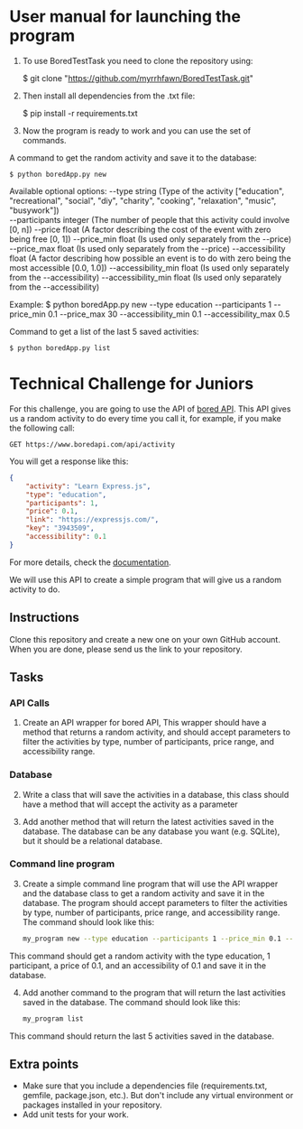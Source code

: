 # User manual for launching the program

1. To use BoredTestTask you need to clone the repository using:

    $ git clone "https://github.com/myrrhfawn/BoredTestTask.git"

2. Then install all dependencies from the .txt file:

    $ pip install -r requirements.txt

4. Now the program is ready to work and you can use the set of commands.

A command to get the random activity and save it to the database:

    $ python boredApp.py new 

Available optional options:
    --type string (Type of the activity ["education", "recreational", "social", "diy", "charity", "cooking", "relaxation", "music", "busywork"])  
    --participants integer (The number of people that this activity could involve [0, n])
    --price float (A factor describing the cost of the event with zero being free [0, 1])
    --price_min float (Is used only separately from the --price)
    --price_max float (Is used only separately from the --price)
    --accessibility float (A factor describing how possible an event is to do with zero being the most accessible [0.0, 1.0])
    --accessibility_min float (Is used only separately from the --accessibility)
    --accessibility_min float (Is used only separately from the --accessibility)

Example:
    $ python boredApp.py new --type education --participants 1 --price_min 0.1 --price_max 30 --accessibility_min 0.1 --accessibility_max 0.5


Command to get a list of the last 5 saved activities:

    $ python boredApp.py list





# Technical Challenge for Juniors

For this challenge, you are going to use the API of [bored API](https://www.boredapi.com/). This API gives us a random activity to do every time you call it, for example, if you make the following call:

```
GET https://www.boredapi.com/api/activity
```
You will get a response like this:

```json
{
    "activity": "Learn Express.js",
    "type": "education",
    "participants": 1,
    "price": 0.1,
    "link": "https://expressjs.com/",
    "key": "3943509",
    "accessibility": 0.1
}
```
For more details, check the [documentation](https://www.boredapi.com/documentation).

 We will use this API to create a simple program that will give us a random activity to do.

## Instructions
Clone this repository and create a new one on your own GitHub account. When you are done, please send us the link to your repository.

## Tasks

### API Calls
1. Create an API wrapper for bored API, This wrapper should have a method that returns a random activity, and should accept parameters to filter the activities by type, number of participants, price range, and accessibility range.

### Database
2. Write a class that will save the activities in a database, this class should have a method that will accept the activity as a parameter

3. Add another method that will return the latest activities saved in the database. The database can be any database you want (e.g. SQLite), but it should be a relational database.

### Command line program
3. Create a simple command line program that will use the API wrapper and the database class to get a random activity and save it in the database. The program should accept parameters to filter the activities by type, number of participants, price range, and accessibility range. The command should look like this:
    
    ```bash
    my_program new --type education --participants 1 --price_min 0.1 --price_max 30 --accessibility_min 0.1 --accessibility_max 0.5
    ```
This command should get a random activity with the type education, 1 participant, a price of 0.1, and an accessibility of 0.1 and save it in the database.


4. Add another command to the program that will return the last activities saved in the database. The command should look like this:
    
    ```bash
    my_program list
    ```
This command should return the last 5 activities saved in the database.


## Extra points
 - Make sure that you include a dependencies file (requirements.txt, gemfile, package.json, etc.). But don't include any virtual environment or packages installed in your repository.
 - Add unit tests for your work.

